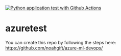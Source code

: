 [![Python application test with Github Actions](https://github.com/YoungsoonK/azuretest/actions/workflows/main.yml/badge.svg)](https://github.com/YoungsoonK/azuretest/actions/workflows/main.yml)

# azuretest

You can create this repo by following the steps here: https://github.com/noahgift/azure-ml-devops/
